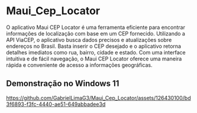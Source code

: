 # Maui_Cep_Locator

O aplicativo Maui CEP Locator é uma ferramenta eficiente para encontrar informações de localização com base em um CEP fornecido. Utilizando a API ViaCEP, o aplicativo busca dados precisos e atualizações sobre endereços no Brasil. Basta inserir o CEP desejado e o aplicativo retorna detalhes imediatos como rua, bairro, cidade e estado. Com uma interface intuitiva e de fácil navegação, o Maui CEP Locator oferece uma maneira rápida e conveniente de acesso a informações geográficas.

## Demonstração no Windows 11

https://github.com/GabrielLimaG3/Maui_Cep_Locator/assets/126430100/bd3f6893-f3fc-4440-ae51-649abbadee3d
